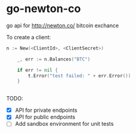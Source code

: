 # go-newton-co
go api for http://newton.co/ bitcoin exchance 


To create a client:

```go
n := New(<ClientId>, <ClientSecret>)

	_, err := n.Balances("BTC")

	if err != nil {
		t.Error("test failed: " + err.Error())
	}
  
```

TODO:

- [x] API for private endpoints
- [x] API for public endpoints
- [ ] Add sandbox environment for unit tests
